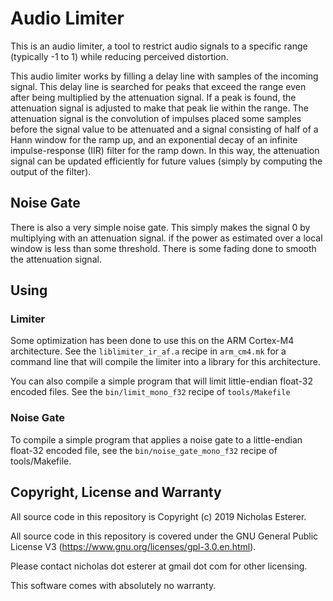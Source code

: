 # Audio Limiter

This is an audio limiter, a tool to restrict audio signals to a specific range
(typically -1 to 1) while reducing perceived distortion.

This audio limiter works by filling a delay line with samples of the incoming
signal. This delay line is searched for peaks that exceed the range even after
being multiplied by the attenuation signal. If a peak is found, the attenuation
signal is adjusted to make that peak lie within the range. The attenuation
signal is the convolution of impulses placed some samples before the signal
value to be attenuated and a signal consisting of half of a Hann window for the
ramp up, and an exponential decay of an infinite impulse-response (IIR) filter
for the ramp down. In this way, the attenuation signal can be updated
efficiently for future values (simply by computing the output of the filter).

## Noise Gate

There is also a very simple noise gate. This simply makes the signal 0 by multiplying with an attenuation signal. if the power as estimated over a local window is less than some threshold. There is some fading done to smooth the attenuation signal.

## Using

### Limiter

Some optimization has been done to use this on the ARM Cortex-M4 architecture.
See the `liblimiter_ir_af.a` recipe in `arm_cm4.mk` for a command line that will
compile the limiter into a library for this architecture.

You can also compile a simple program that will limit little-endian float-32
encoded files. See the `bin/limit_mono_f32` recipe of `tools/Makefile`

### Noise Gate

To compile a simple program that applies a noise gate to a little-endian
float-32 encoded file, see the `bin/noise_gate_mono_f32` recipe of
tools/Makefile.

## Copyright, License and Warranty

All source code in this repository is Copyright (c) 2019 Nicholas Esterer.

All source code in this repository is covered under the GNU General Public
License V3 (https://www.gnu.org/licenses/gpl-3.0.en.html).

Please contact nicholas dot esterer at gmail dot com for other licensing.

This software comes with absolutely no warranty.
